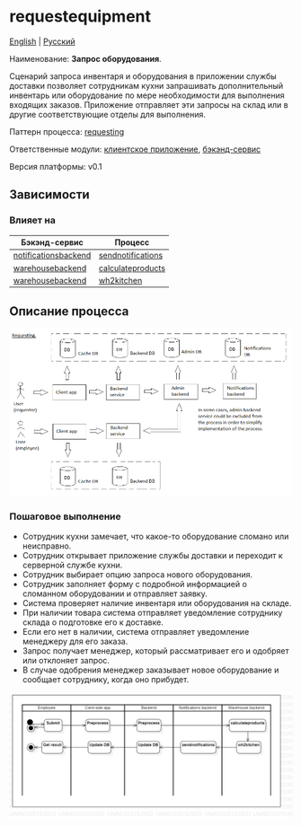 # requestequipment

[English](requestequipment.md) | [Русский](requestequipment.ru.md)

Наименование: **Запрос оборудования**.

Сценарий запроса инвентаря и оборудования в приложении службы доставки позволяет сотрудникам кухни запрашивать дополнительный инвентарь или оборудование по мере необходимости для выполнения входящих заказов.
Приложение отправляет эти запросы на склад или в другие соответствующие отделы для выполнения.

Паттерн процесса: [requesting](../../processpatterns/requesting.ru.md)

Ответственные модули: [клиентское приложение](../../frontend/kitchenclient.ru.md), [бэкэнд-сервис](../../backend/kitchenbackend.ru.md)

Версия платформы: v0.1

## Зависимости

### Влияет на

| Бэкэнд-сервис | Процесс |
| --- | ---- |
| [notificationsbackend](../../backend/notificationsbackend.ru.md) | [sendnotifications](../notificationsbackend/sendnotifications.ru.md) |
| [warehousebackend](../../backend/warehousebackend.ru.md) | [calculateproducts](../warehouse/calculateproducts.ru.md) |
| [warehousebackend](../../backend/warehousebackend.ru.md) | [wh2kitchen](../warehouse/wh2kitchen.ru.md) |

## Описание процесса

![requesting_overall](../../img/processpatterns/requesting_overall.png)

### Пошаговое выполнение

- Сотрудник кухни замечает, что какое-то оборудование сломано или неисправно.
- Сотрудник открывает приложение службы доставки и переходит к серверной службе кухни.
- Сотрудник выбирает опцию запроса нового оборудования.
- Сотрудник заполняет форму с подробной информацией о сломанном оборудовании и отправляет заявку.
- Система проверяет наличие инвентаря или оборудования на складе.
- При наличии товара система отправляет уведомление сотруднику склада о подготовке его к доставке.
- Если его нет в наличии, система отправляет уведомление менеджеру для его заказа.
- Запрос получает менеджер, который рассматривает его и одобряет или отклоняет запрос.
- В случае одобрения менеджер заказывает новое оборудование и сообщает сотруднику, когда оно прибудет.

![systembackend.requestequipment](../../img/activitydiagrams/systembackend.requestequipment.png)

